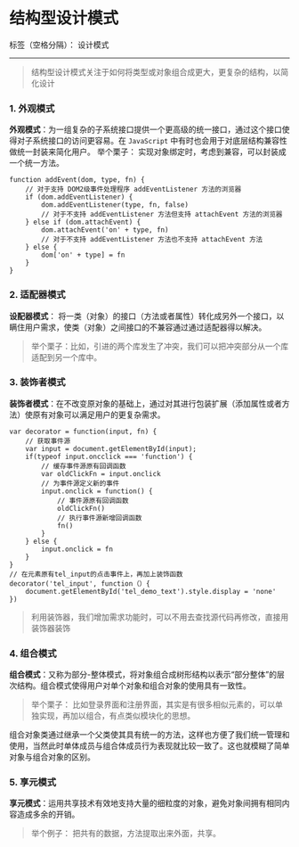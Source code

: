 ﻿# 结构型设计模式

标签（空格分隔）： 设计模式

---

> 结构型设计模式关注于如何将类型或对象组合成更大，更复杂的结构，以简化设计

### 1. 外观模式
**外观模式**：为一组复杂的子系统接口提供一个更高级的统一接口，通过这个接口使得对子系统接口的访问更容易。在 `JavaScript` 中有时也会用于对底层结构兼容性做统一封装来简化用户。
举个栗子： 实现对象绑定时，考虑到兼容，可以封装成一个统一方法。

    function addEvent(dom, type, fn) {
        // 对于支持 DOM2级事件处理程序 addEventListener 方法的浏览器
        if (dom.addEventListener) {
            dom.addEventListener(type, fn, false)
            // 对于不支持 addEventListener 方法但支持 attachEvent 方法的浏览器
        } else if (dom.attachEvent) {
            dom.attachEvent('on' + type, fn)
            // 对于不支持 addEventListener 方法也不支持 attachEvent 方法
        } else {
            dom['on' + type] = fn
        }
    }

### 2. 适配器模式
**设配器模式**： 将一类（对象）的接口（方法或者属性）转化成另外一个接口，以瞒住用户需求，使类（对象）之间接口的不兼容通过通过适配器得以解决。
> 举个栗子：比如，引进的两个库发生了冲突，我们可以把冲突部分从一个库适配到另一个库中。

### 3. 装饰者模式
**装饰者模式**：在不改变原对象的基础上，通过对其进行包装扩展（添加属性或者方法）使原有对象可以满足用户的更复杂需求。

    var decorator = function(input, fn) {
        // 获取事件源
        var input = document.getElementById(input);
        if(typeof input.oncclick === 'function') {
            // 缓存事件源原有回调函数
            var oldClickFn = input.onclick
            // 为事件源定义新的事件
            input.onclick = function() {
                // 事件源原有回调函数
                oldClickFn()
                // 执行事件源新增回调函数
                fn()
            }
        } else {
            input.onclick = fn
        }
    }
    // 在元素原有tel_input的点击事件上，再加上装饰函数
    decorator('tel_input', function（）{
        document.getElementById('tel_demo_text').style.display = 'none'
    })
    
> 利用装饰器，我们增加需求功能时，可以不用去查找源代码再修改，直接用装饰器装饰

### 4. 组合模式
**组合模式**：又称为部分-整体模式，将对象组合成树形结构以表示“部分整体”的层次结构。组合模式使得用户对单个对象和组合对象的使用具有一致性。
> 举个栗子： 比如登录界面和注册界面，其实是有很多相似元素的，可以单独实现，再加以组合，有点类似模块化的思想。

组合对象类通过继承一个父类使其具有统一的方法，这样也方便了我们统一管理和使用，当然此时单体成员与组合体成员行为表现就比较一致了。这也就模糊了简单对象与组合对象的区别。

### 5. 享元模式
**享元模式**：运用共享技术有效地支持大量的细粒度的对象，避免对象间拥有相同内容造成多余的开销。
> 举个例子： 把共有的数据，方法提取出来外面，共享。